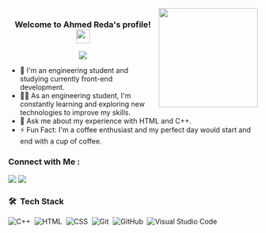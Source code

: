 
<img width="200" align="right" src="![image](https://user-images.githubusercontent.com/131893843/236634801-6ea0e3d9-09ba-4755-b823-d0bc17b3dc4d.png)">

<h3 align="center">
  Welcome to Ahmed Reda's profile!
  <img src="https://media.giphy.com/media/hvRJCLFzcasrR4ia7z/giphy.gif" width="28">
</h3>

<!-- Typing SVG by DenverCoder1 - https://github.com/DenverCoder1/readme-typing-svg -->
<p align="center">
  <a href="https://github.com/DenverCoder1/readme-typing-svg"><img src="https://readme-typing-svg.herokuapp.com/?lines=ENGINEERING%20STUDENT%20AT%20CAIRO-UNIVERSITY;Always%20learning%20new%20things&font=Fira%20Code&center=true&width=520&height=45&color=f75c7e&vCenter=true&size=22"></a>
</p> 

- 🏢 I'm an engineering student and studying currently front-end development.
- 👨‍💻 As an engineering student, I'm constantly learning and exploring new technologies to improve my skills.
- 💬 Ask me about my experience with HTML and C++.
- ⚡ Fun Fact: I'm a coffee enthusiast and my perfect day would start and end with a cup of coffee.


### Connect with Me :

<a href="https://www.linkedin.com/in/ahmed-reda-44172824a/" target="_blank"><img src="https://img.shields.io/badge/-Ahmed%20Reda-0077B5?style=for-the-badge&logo=Linkedin&logoColor=white"/></a>
<a href="https://www.facebook.com/profile.php?id=100009754153213" target="_blank"><img src="https://img.shields.io/badge/-Ahmed%20Reda-0077B5?style=for-the-badge&logo=facebook&logoColor=white"/></a>

### 🛠 &nbsp;Tech Stack

![C++](https://img.shields.io/badge/-C++-05122A?style=flat&logo=C++)&nbsp;
![HTML](https://img.shields.io/badge/-HTML-05122A?style=flat&logo=HTML5)&nbsp;
![CSS](https://img.shields.io/badge/-CSS-05122A?style=flat&logo=CSS3&logoColor=1572B6)&nbsp;
![Git](https://img.shields.io/badge/-Git-05122A?style=flat&logo=git)&nbsp;
![GitHub](https://img.shields.io/badge/-GitHub-05122A?style=flat&logo=github)&nbsp;
![Visual Studio Code](https://img.shields.io/badge/-Visual%20Studio%20Code-05122A?style=flat&logo=visual-studio-code&logoColor=007ACC)&nbsp;
